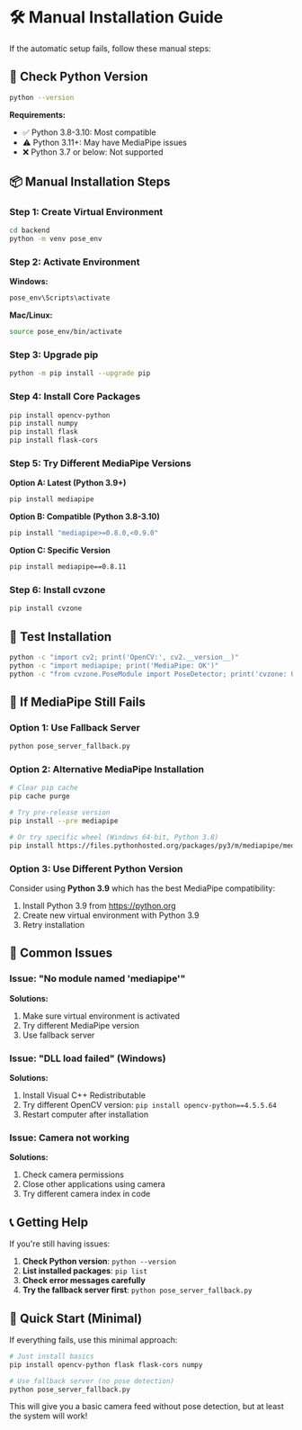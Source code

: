 # 🛠️ Manual Installation Guide

If the automatic setup fails, follow these manual steps:

## 🐍 Check Python Version

```bash
python --version
```

**Requirements:**
- ✅ Python 3.8-3.10: Most compatible
- ⚠️ Python 3.11+: May have MediaPipe issues  
- ❌ Python 3.7 or below: Not supported

## 📦 Manual Installation Steps

### Step 1: Create Virtual Environment
```bash
cd backend
python -m venv pose_env
```

### Step 2: Activate Environment
**Windows:**
```bash
pose_env\Scripts\activate
```

**Mac/Linux:**
```bash
source pose_env/bin/activate
```

### Step 3: Upgrade pip
```bash
python -m pip install --upgrade pip
```

### Step 4: Install Core Packages
```bash
pip install opencv-python
pip install numpy
pip install flask
pip install flask-cors
```

### Step 5: Try Different MediaPipe Versions

**Option A: Latest (Python 3.9+)**
```bash
pip install mediapipe
```

**Option B: Compatible (Python 3.8-3.10)**
```bash
pip install "mediapipe>=0.8.0,<0.9.0"
```

**Option C: Specific Version**
```bash
pip install mediapipe==0.8.11
```

### Step 6: Install cvzone
```bash
pip install cvzone
```

## 🧪 Test Installation

```bash
python -c "import cv2; print('OpenCV:', cv2.__version__)"
python -c "import mediapipe; print('MediaPipe: OK')"
python -c "from cvzone.PoseModule import PoseDetector; print('cvzone: OK')"
```

## 🚨 If MediaPipe Still Fails

### Option 1: Use Fallback Server
```bash
python pose_server_fallback.py
```

### Option 2: Alternative MediaPipe Installation
```bash
# Clear pip cache
pip cache purge

# Try pre-release version
pip install --pre mediapipe

# Or try specific wheel (Windows 64-bit, Python 3.8)
pip install https://files.pythonhosted.org/packages/py3/m/mediapipe/mediapipe-0.8.11-cp38-cp38-win_amd64.whl
```

### Option 3: Use Different Python Version
Consider using **Python 3.9** which has the best MediaPipe compatibility:

1. Install Python 3.9 from https://python.org
2. Create new virtual environment with Python 3.9
3. Retry installation

## 🔧 Common Issues

### Issue: "No module named 'mediapipe'"
**Solutions:**
1. Make sure virtual environment is activated
2. Try different MediaPipe version
3. Use fallback server

### Issue: "DLL load failed" (Windows)
**Solutions:**
1. Install Visual C++ Redistributable
2. Try different OpenCV version: `pip install opencv-python==4.5.5.64`
3. Restart computer after installation

### Issue: Camera not working
**Solutions:**
1. Check camera permissions
2. Close other applications using camera
3. Try different camera index in code

## 📞 Getting Help

If you're still having issues:

1. **Check Python version**: `python --version`
2. **List installed packages**: `pip list`
3. **Check error messages carefully**
4. **Try the fallback server first**: `python pose_server_fallback.py`

## 🎯 Quick Start (Minimal)

If everything fails, use this minimal approach:

```bash
# Just install basics
pip install opencv-python flask flask-cors numpy

# Use fallback server (no pose detection)
python pose_server_fallback.py
```

This will give you a basic camera feed without pose detection, but at least the system will work!